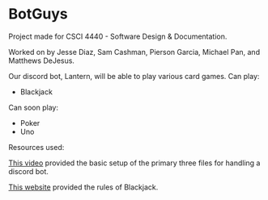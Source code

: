 # BotGuys
Project made for CSCI 4440 - Software Design &amp; Documentation.

Worked on by Jesse Diaz, Sam Cashman, Pierson Garcia, Michael Pan, and Matthews DeJesus.

Our discord bot, Lantern, will be able to play various card games.
Can play:
- Blackjack

Can soon play:
- Poker
- Uno

Resources used:

[This video](https://www.youtube.com/watch?v=hoDLj0IzZMU) provided the basic setup of the primary three files for handling a discord bot.

[This website](https://bicyclecards.com/how-to-play/blackjack) provided the rules of Blackjack.